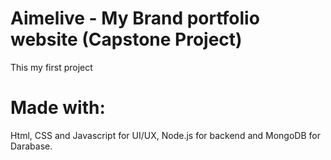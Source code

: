 # Aimelive - My Brand portfolio website (Capstone Project)

This my first project 

# Made with:

Html, CSS and Javascript for UI/UX,
Node.js for backend and MongoDB for Darabase.
